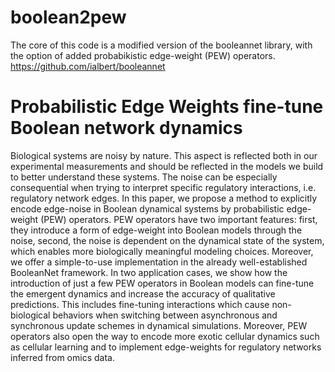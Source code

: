 # boolean2pew

The core of this code is a modified version of the booleannet library, with the option of added probabikistic edge-weight (PEW) operators.
https://github.com/ialbert/booleannet

# Probabilistic Edge Weights fine-tune Boolean network dynamics

Biological systems are noisy by nature. This aspect is reflected both in our experimental measurements and should be reflected in the models we build to better understand these systems. The noise can be especially consequential when trying to interpret specific regulatory interactions, i.e. regulatory network edges. In this paper, we propose a method to explicitly encode edge-noise in Boolean dynamical systems by probabilistic edge-weight (PEW) operators. PEW operators have two important features: first, they introduce a form of edge-weight into Boolean models through the noise, second, the noise is dependent on the dynamical state of the system, which enables more biologically meaningful modeling choices. Moreover, we offer a simple-to-use implementation in the already well-established BooleanNet framework. In two application cases, we show how the introduction of just a few PEW operators in Boolean models can fine-tune the emergent dynamics and increase the accuracy of qualitative predictions. This includes fine-tuning interactions which cause non-biological behaviors when switching between asynchronous and synchronous update schemes in dynamical simulations. Moreover, PEW operators also open the way to encode more exotic cellular dynamics such as cellular learning and to implement edge-weights for regulatory networks inferred from omics data. 
